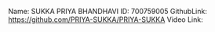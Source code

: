 Name: SUKKA PRIYA BHANDHAVI
ID: 700759005
GithubLink: https://github.com/PRIYA-SUKKA/PRIYA-SUKKA 
Video Link:
